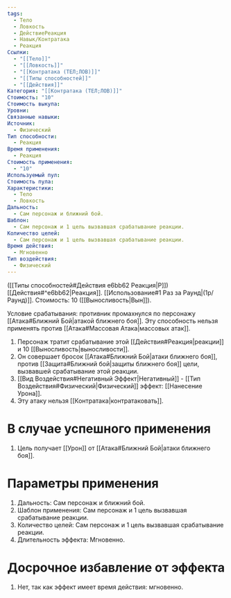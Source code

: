 ```yaml
---
tags:
  - Тело
  - Ловкость
  - ДействиеРеакция
  - Навык/Контратака
  - Реакция
Ссылки:
  - "[[Тело]]"
  - "[[Ловкость]]"
  - "[[Контратака (ТЕЛ;ЛОВ)]]"
  - "[[Типы способностей]]"
  - "[[Действия]]"
Категория: "[[Контратака (ТЕЛ;ЛОВ)]]"
Стоимость: "10"
Стоимость выкупа: 
Уровни: 
Связанные навыки: 
Источник:
  - Физический
Тип способности:
  - Реакция
Время применения:
  - Реакция
Стоимость применения:
  - "10"
Используемый пул: 
Стоимость пула: 
Характеристики:
  - Тело
  - Ловкость
Дальность:
  - Сам персонаж и ближний бой.
Шаблон:
  - Сам персонаж и 1 цель вызвавшая срабатывание реакции.
Количество целей:
  - Сам персонаж и 1 цель вызвавшая срабатывание реакции.
Время действия:
  - Мгновенно
Тип воздействия:
  - Физический
---
```

([[Типы способностей#Действия e6bb62 Реакция|Р]]) [[Действия#^e6bb62|Реакция]]. [[Использование#1 Раз за Раунд|(1р/Раунд)]]. Стоимость: 10 ([[Выносливость|Вын]]). 

Условие срабатывания: противник промахнулся по персонажу [[Атака#Ближний Бой|атакой ближнего боя]]. Эту способность нельзя применять против [[Атака#Массовая Атака|массовых атак]].

1. Персонаж тратит срабатывание этой [[Действия#Реакция|реакции]] и 10 [[Выносливость|выносливости]]. 
2. Он совершает бросок [[Атака#Ближний Бой|атаки ближнего боя]], против [[Защита#Ближний бой|защиты ближнего боя]] цели, вызвавшей срабатывание этой реакции. 
3. [[Вид Воздействия#Негативный Эффект|Негативный]] - [[Тип Воздействия#Физический|Физический]] эффект: [[Нанесение Урона]].
4. Эту атаку нельзя [[Контратака|контратаковать]]. 

# В случае успешного применения

1. Цель получает [[Урон]] от [[Атака#Ближний Бой|атаки ближнего боя]].
# Параметры применения

1. Дальность: Сам персонаж и ближний бой.
2. Шаблон применения: Сам персонаж и 1 цель вызвавшая срабатывание реакции.
3. Количество целей: Сам персонаж и 1 цель вызвавшая срабатывание реакции.
4. Длительность эффекта: Мгновенно. 
# Досрочное избавление от эффекта

1. Нет, так как эффект имеет время действия: мгновенно. 